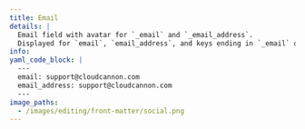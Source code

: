 ```yaml
---
title: Email
details: |
  Email field with avatar for `_email` and `_email_address`.
  Displayed for `email`, `email_address`, and keys ending in `_email` or `_email_address`.
info:
yaml_code_block: |
  ---
  email: support@cloudcannon.com
  email_address: support@cloudcannon.com
  ---
image_paths:
  - /images/editing/front-matter/social.png
---
```

